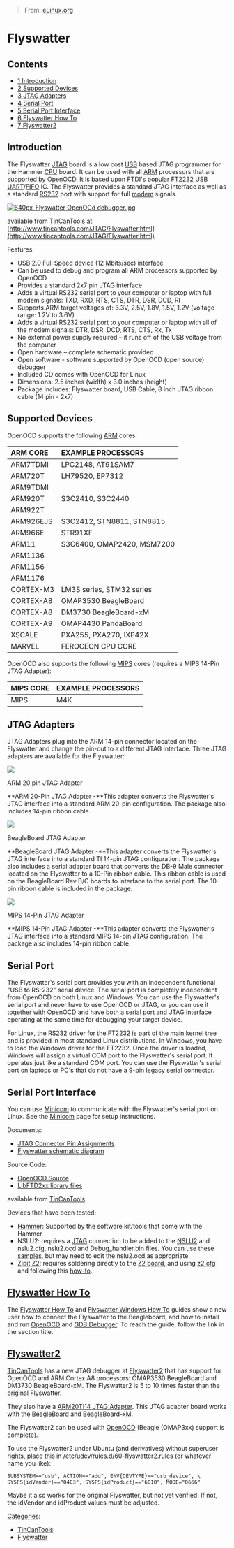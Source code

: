 > From: [eLinux.org](http://eLinux.org/Flyswatter "http://eLinux.org/Flyswatter")


# Flyswatter



## Contents

-   [1 Introduction](#introduction)
-   [2 Supported Devices](#supported-devices)
-   [3 JTAG Adapters](#jtag-adapters)
-   [4 Serial Port](#serial-port)
-   [5 Serial Port Interface](#serial-port-interface)
-   [6 Flyswatter How To](#flyswatter-how-to)
-   [7 Flyswatter2](#flyswatter2)

## Introduction

The Flyswatter [JTAG](http://eLinux.org/JTAG "JTAG") board is a low cost
[USB](http://eLinux.org/index.php?title=USB&action=edit&redlink=1 "USB (page does not exist)")
based JTAG programmer for the Hammer
[CPU](http://eLinux.org/index.php?title=CPU&action=edit&redlink=1 "CPU (page does not exist)")
board. It can be used with all
[ARM](http://eLinux.org/index.php?title=ARM&action=edit&redlink=1 "ARM (page does not exist)")
processors that are supported by [OpenOCD](http://eLinux.org/OpenOCD "OpenOCD"). It is
based upon
[FTDI](http://eLinux.org/index.php?title=FTDI&action=edit&redlink=1 "FTDI (page does not exist)")'s
popular
[FT2232](http://eLinux.org/index.php?title=FT2232&action=edit&redlink=1 "FT2232 (page does not exist)")
[USB](http://eLinux.org/index.php?title=USB&action=edit&redlink=1 "USB (page does not exist)")
[UART](http://eLinux.org/index.php?title=UART&action=edit&redlink=1 "UART (page does not exist)")/[FIFO](http://eLinux.org/index.php?title=FIFO&action=edit&redlink=1 "FIFO (page does not exist)")
IC. The Flyswatter provides a standard JTAG interface as well as a
standard
[RS232](http://eLinux.org/index.php?title=RS232&action=edit&redlink=1 "RS232 (page does not exist)")
port with support for full
[modem](http://eLinux.org/index.php?title=Modem&action=edit&redlink=1 "Modem (page does not exist)")
signals.

[![640px-Flyswatter OpenOCd
debugger.jpg](http://eLinux.org/images/3/35/640px-Flyswatter_OpenOCd_debugger.jpg)](http://eLinux.org/File:640px-Flyswatter_OpenOCd_debugger.jpg)

available from [TinCanTools](http://www.tincantools.com/) at
[http://www.tincantools.com/JTAG/Flyswatter.html](http://www.tincantools.com/JTAG/Flyswatter.html)

Features:

-   [USB](http://eLinux.org/index.php?title=USB&action=edit&redlink=1 "USB (page does not exist)")
    2.0 Full Speed device (12 Mbits/sec) interface
-   Can be used to debug and program all ARM processors supported by
    OpenOCD
-   Provides a standard 2x7 pin JTAG interface
-   Adds a virtual RS232 serial port to your computer or laptop with
    full modem signals: TXD, RXD, RTS, CTS, DTR, DSR, DCD, RI
-   Supports ARM target voltages of: 3.3V, 2.5V, 1.8V, 1.5V, 1.2V
    (voltage range: 1.2V to 3.6V)
-   Adds a virtual RS232 serial port to your computer or laptop with all
    of the modem signals: DTR, DSR, DCD, RTS, CTS, Rx, Tx
-   No external power supply required – it runs off of the USB voltage
    from the computer
-   Open hardware – complete schematic provided
-   Open software - software supported by OpenOCD (open source) debugger
-   Included CD comes with OpenOCD for Linux
-   Dimensions: 2.5 inches (width) x 3.0 inches (height)
-   Package Includes: Flyswatter board, USB Cable, 8 inch JTAG ribbon
    cable (14 pin - 2x7)



## Supported Devices

OpenOCD supports the following
[ARM](http://eLinux.org/index.php?title=ARM&action=edit&redlink=1 "ARM (page does not exist)")
cores:

<table>
<thead>
<tr class="header">
<th align="left">ARM CORE</th>
<th align="left">EXAMPLE PROCESSORS</th>
</tr>
</thead>
<tbody>
<tr class="odd">
<td align="left">ARM7TDMI</td>
<td align="left">LPC2148, AT91SAM7</td>
</tr>
<tr class="even">
<td align="left">ARM720T</td>
<td align="left">LH79520, EP7312</td>
</tr>
<tr class="odd">
<td align="left">ARM9TDMI</td>
<td align="left"></td>
</tr>
<tr class="even">
<td align="left">ARM920T</td>
<td align="left">S3C2410, S3C2440</td>
</tr>
<tr class="odd">
<td align="left">ARM922T</td>
<td align="left"></td>
</tr>
<tr class="even">
<td align="left">ARM926EJS</td>
<td align="left">S3C2412, STN8811, STN8815</td>
</tr>
<tr class="odd">
<td align="left">ARM966E</td>
<td align="left">STR91XF</td>
</tr>
<tr class="even">
<td align="left">ARM11</td>
<td align="left">S3C6400, OMAP2420, MSM7200</td>
</tr>
<tr class="odd">
<td align="left">ARM1136</td>
<td align="left"></td>
</tr>
<tr class="even">
<td align="left">ARM1156</td>
<td align="left"></td>
</tr>
<tr class="odd">
<td align="left">ARM1176</td>
<td align="left"></td>
</tr>
<tr class="even">
<td align="left">CORTEX-M3</td>
<td align="left">LM3S series, STM32 series</td>
</tr>
<tr class="odd">
<td align="left">CORTEX-A8</td>
<td align="left">OMAP3530 BeagleBoard</td>
</tr>
<tr class="even">
<td align="left">CORTEX-A8</td>
<td align="left">DM3730 BeagleBoard-xM</td>
</tr>
<tr class="odd">
<td align="left">CORTEX-A9</td>
<td align="left">OMAP4430 PandaBoard</td>
</tr>
<tr class="even">
<td align="left">XSCALE</td>
<td align="left">PXA255, PXA270, IXP42X</td>
</tr>
<tr class="odd">
<td align="left">MARVEL</td>
<td align="left">FEROCEON CPU CORE</td>
</tr>
</tbody>
</table>


 OpenOCD also supports the following
[MIPS](http://eLinux.org/index.php?title=MIPS&action=edit&redlink=1 "MIPS (page does not exist)")
cores (requires a MIPS 14-Pin JTAG Adapter):

<table>
<thead>
<tr class="header">
<th align="left">MIPS CORE</th>
<th align="left">EXAMPLE PROCESSORS</th>
</tr>
</thead>
<tbody>
<tr class="odd">
<td align="left">MIPS</td>
<td align="left">M4K</td>
</tr>
</tbody>
</table>

## JTAG Adapters

JTAG Adapters plug into the ARM 14-pin connector located on the
Flyswatter and change the pin-out to a different JTAG interface. Three
JTAG adapters are available for the Flyswatter:



[![](http://eLinux.org/images/thumb/d/d0/ARM_20-Pin_Adapter.jpg/150px-ARM_20-Pin_Adapter.jpg)](http://eLinux.org/File:ARM_20-Pin_Adapter.jpg)

[](http://eLinux.org/File:ARM_20-Pin_Adapter.jpg "Enlarge")

ARM 20 pin JTAG Adapter

**ARM 20-Pin JTAG Adapter -**This adapter converts the Flyswatter's JTAG
interface into a standard ARM 20-pin configuration. The package also
includes 14-pin ribbon cable.










[![](http://eLinux.org/images/thumb/f/f0/BeagleBoard_Adapter.jpg/150px-BeagleBoard_Adapter.jpg)](http://eLinux.org/File:BeagleBoard_Adapter.jpg)

[](http://eLinux.org/File:BeagleBoard_Adapter.jpg "Enlarge")

BeagleBoard JTAG Adapter

**BeagleBoard JTAG Adapter -**This adapter converts the Flyswatter's
JTAG interface into a standard TI 14-pin JTAG configuration. The package
also includes a serial adapter board that converts the DB-9 Male
connector located on the Flyswatter to a 10-Pin ribbon cable. This
ribbon cable is used on the BeagleBoard Rev B/C boards to interface to
the serial port. The 10-pin ribbon cable is included in the package.








[![](http://eLinux.org/images/thumb/0/05/MIPS_14-Pin_Adapter.jpg/150px-MIPS_14-Pin_Adapter.jpg)](http://eLinux.org/File:MIPS_14-Pin_Adapter.jpg)

[](http://eLinux.org/File:MIPS_14-Pin_Adapter.jpg "Enlarge")

MIPS 14-Pin JTAG Adapter

**MIPS 14-Pin JTAG Adapter -**This adapter converts the Flyswatter's
JTAG interface into a standard MIPS 14-pin JTAG configuration. The
package also includes 14-pin ribbon cable.



## Serial Port

The Flyswatter's serial port provides you with an independent functional
"USB to RS-232" serial device. The serial port is completely independent
from OpenOCD on both Linux and Windows. You can use the Flyswatter's
serial port and never have to use OpenOCD or JTAG, or you can use it
together with OpenOCD and have both a serial port and JTAG interface
operating at the same time for debugging your target device.

For Linux, the RS232 driver for the FT2232 is part of the main kernel
tree and is provided in most standard Linux distributions. In Windows,
you have to load the Windows driver for the FT2232. Once the driver is
loaded, Windows will assign a virtual COM port to the Flyswatter's
serial port. It operates just like a standard COM port. You can use the
Flyswatter's serial port on laptops or PC's that do not have a 9-pin
legacy serial connector.



## Serial Port Interface

You can use [Minicom](http://eLinux.org/Minicom "Minicom") to communicate with the
Flyswatter's serial port on Linux. See the [Minicom](http://eLinux.org/Minicom "Minicom")
page for setup instructions.

Documents:

-   [JTAG Connector Pin
    Assignments](http://eLinux.org/images/b/b2/Jtag_pin_assignments.pdf "Jtag pin assignments.pdf")
-   [Flyswatter schematic
    diagram](http://eLinux.org/images/4/46/Flyswatter-schematic.pdf "Flyswatter-schematic.pdf")

Source Code:

-   [OpenOCD Source](http://eLinux.org/images/8/80/Openocd.tar.gz "Openocd.tar.gz")
-   [LibFTD2xx library
    files](http://eLinux.org/images/1/11/Libftd2xx0.4.13.tar.gz "Libftd2xx0.4.13.tar.gz")

available from
[TinCanTools](http://www.tincantools.com/product.php?productid=16134&cat=0&page=1&featured)

Devices that have been tested:

-   [Hammer](http://eLinux.org/Hammer_Board "Hammer Board"): Supported by the software
    kit/tools that come with the Hammer
-   NSLU2: requires a [JTAG](http://eLinux.org/JTAG "JTAG") connection to be added to the
    [NSLU2](http://www.nslu2-linux.org/wiki/Info/PinoutOfJTAGPort) and
    nslu2.cfg, nslu2.ocd and Debug\_handler.bin files. You can use these
    [samples](http://eLinux.org/images/f/fc/Nslu2.tar.gz "Nslu2.tar.gz"), but may need to
    edit the nslu2.ocd as appropriate.
-   [Zipit Z2](http://zipit2system.sourceforge.net/): requires soldering
    directly to the [Z2 board](http://eLinux.org/images/9/91/Z2jtag.jpg "Z2jtag.jpg"),
    and using [z2.cfg](http://eLinux.org/images/1/11/Z2cfg.cfg "Z2cfg.cfg") and following
    this [how-to](http://eLinux.org/images/2/29/Jtag.z2.txt "Jtag.z2.txt").



## [Flyswatter How To](http://eLinux.org/Flyswatter_How_To "Flyswatter How To")

The [Flyswatter How To](http://eLinux.org/Flyswatter_How_To "Flyswatter How To") and
[Flyswatter Windows How
To](http://eLinux.org/Flyswatter_Windows_How_To "Flyswatter Windows How To") guides show
a new user how to connect the Flyswatter to the Beagleboard, and how to
install and run [OpenOCD](http://eLinux.org/OpenOCD "OpenOCD") and [GDB
Debugger](http://eLinux.org/GDB_Debugger "GDB Debugger"). To reach the guide, follow the
link in the section title.



## [Flyswatter2](http://eLinux.org/Flyswatter2 "Flyswatter2")

[TinCanTools](http://www.tincantools.com/) has a new JTAG debugger at
[Flyswatter2](http://www.tincantools.com/product.php?productid=16153&cat=0&page=1&featured)
that has support for OpenOCD and ARM Cortex A8 processors: OMAP3530
BeagleBoard and DM3730 BeagleBoard-xM. The Flyswatter2 is 5 to 10 times
faster than the original Flyswatter.

They also have a [ARM20TI14 JTAG
Adapter](http://www.tincantools.com/product.php?productid=16154&cat=251&page=1).
This JTAG adapter board works with the
[BeagleBoard](http://eLinux.org/BeagleBoard "BeagleBoard") and BeagleBoard-xM.

The Flyswatter2 can be used with
[OpenOCD](http://eLinux.org/BeagleBoardJTAG#Open_source_JTAG_software "BeagleBoardJTAG")
(Beagle (OMAP3xx) support is complete).

To use the Flyswatter2 under Ubuntu (and derivatives) without superuser
rights, place this in /etc/udev/rules.d/60-flyswatter2.rules (or
whatever name you like):

    SUBSYSTEM=="usb", ACTION=="add", ENV{DEVTYPE}=="usb_device", \
    SYSFS{idVendor}=="0403", SYSFS{idProduct}=="6010", MODE="0666"

Maybe it also works for the original Flyswatter, but not yet verified.
If not, the idVendor and idProduct values must be adjusted.


[Categories](http://eLinux.org/Special:Categories "Special:Categories"):

-   [TinCanTools](http://eLinux.org/Category:TinCanTools "Category:TinCanTools")
-   [Flyswatter](http://eLinux.org/index.php?title=Category:Flyswatter&action=edit&redlink=1 "Category:Flyswatter (page does not exist)")

